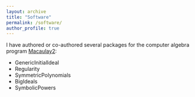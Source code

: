 ```yaml
---
layout: archive
title: "Software"
permalink: /software/
author_profile: true
---
```


I have authored or co-authored several packages for the computer algebra program [Macaulay2](https://macaulay2.com):

* GenericInitialIdeal
* Regularity
* SymmetricPolynomials
* BigIdeals
* SymbolicPowers